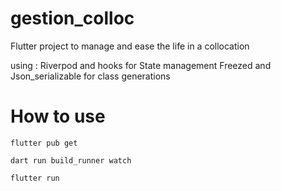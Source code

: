 # gestion_colloc

Flutter project to manage and ease the life in a collocation

using : 
 Riverpod and hooks for State management
 Freezed and Json_serializable for class generations 


# How to use

```flutter pub get```

```dart run build_runner watch```

```flutter run```
